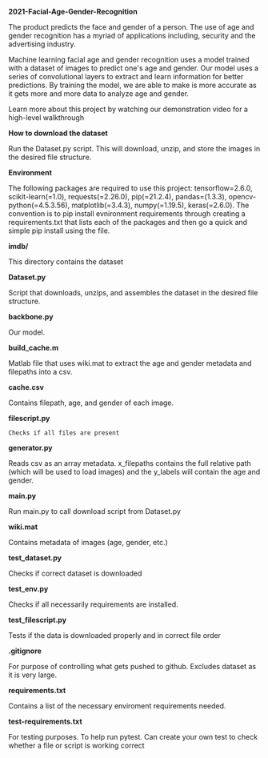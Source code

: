 **2021-Facial-Age-Gender-Recognition**

The product predicts the face and gender of a person.
The use of age and gender recognition has a myriad of
applications including, security and the advertising industry.

Machine learning facial age and gender recognition uses a model
trained with a dataset of images to predict one's age and gender.
Our model uses a series of convolutional layers to extract and learn
information for better predictions. By training the model, we are
able to make is more accurate as it gets more and more data to
analyze age and gender. 

Learn more about this project by watching our demonstration video
for a high-level walkthrough 

**How to download the dataset**

  Run the Dataset.py script. This will download, unzip, and
  store the images in the desired file structure.

**Environment**

  The following packages are required to use this project: 
  tensorflow=2.6.0, scikit-learn(=1.0), requests(=2.26.0),
  pip(=21.2.4), pandas=(1.3.3), opencv-python(=4.5.3.56),
  matplotlib(=3.4.3), numpy(=1.19.5), keras(=2.6.0).
  The convention is to pip install evnironment requirements through
  creating a requirements.txt that lists each of the packages and
  then go a quick and simple pip install using the file.

**imdb/**

  This directory contains the dataset

**Dataset.py**

  Script that downloads, unzips, and
  assembles the dataset in the desired file structure.

**backbone.py**

  Our model.

**build_cache.m**

  Matlab file that uses wiki.mat to extract the
  age and gender metadata and filepaths into a csv.

**cache.csv**

  Contains filepath, age, and gender of each image.

**filescript.py**

    Checks if all files are present

**generator.py**

  Reads csv as an array metadata. x_filepaths contains the
  full relative path (which will be used to load images) and
  the y_labels will contain the age and gender.

**main.py**

  Run main.py to call download script from Dataset.py

**wiki.mat**

  Contains metadata of images (age, gender, etc.)

**test_dataset.py**

  Checks if correct dataset is downloaded 

**test_env.py**

  Checks if all necessarily requirements are installed.

**test_filescript.py**

  Tests if the data is downloaded properly and in correct file
  order

**.gitignore**

  For purpose of controlling what gets pushed to github. Excludes
  dataset as it is very large.

**requirements.txt**

  Contains a list of the necessary enviroment requirements needed.

**test-requirements.txt**

  For testing purposes. To help run pytest. Can create your own
  test to check whether a file or script is working correct